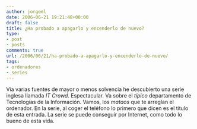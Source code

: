 ```yaml
---
author: jorgeml
date: 2006-06-21 19:21:48+00:00
draft: false
title: ¿Ha probado a apagarlo y encenderlo de nuevo?
type: 
- post
- posts
comments: true
url: /2006/06/21/ha-probado-a-apagarlo-y-encenderlo-de-nuevo/
tags:
- ordenadores
- series
---
```


Vía varias fuentes de mayor o menos solvencia he descubierto una serie inglesa llamada _IT Crowd_. Espectacular. Va sobre el _típico_ departamento de Tecnologías de la Información. Vamos, los _mataos_ que te arreglan el ordenador. En la serie, al coger el teléfono lo primero que dicen es el título de esta entrada. La serie se puede conseguir por Internet, como todo lo bueno de esta vida.
